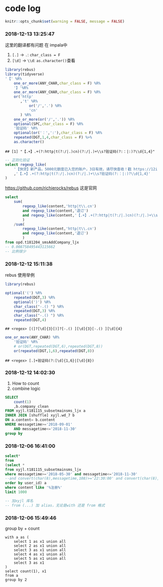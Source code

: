 code log
================

``` r
knitr::opts_chunk$set(warning = FALSE, message = FALSE)
```

### 2018-12-13 13:25:47

这里的翻译都有问题 在 impala中

1.  `[.]` -\> `.`: `char_class = F`
2.  `[\d]` -\> `\\d`: `as.character()`查看

<!-- end list -->

``` r
library(rebus)
library(tidyverse)
'【' %R%
    one_or_more(ANY_CHAR,char_class = F) %R%
    '】'%R%
    one_or_more(ANY_CHAR,char_class = F) %R%
    or('http'
       ,'t' %R% 
           or('/','.') %R% 
           'cn'
       ) %R%
    one_or_more(or('/','.')) %R%
    optional(SPC,char_class = F) %R%
    '验证码' %R%
    optional(or('：',':'),char_class = F) %R%
    repeated(DGT,1,4,char_class = F) %>% 
    as.character()
```

    ## [1] "【.+】.+(?:http|t(?:/|.)cn)(?:/|.)+\\s?验证码(?:：|:)?\\d{1,4}"

``` sql
-- 正则化验证
select regexp_like(
    '【快贷】新产品，5000元额度已入您的账户，3日有效，请尽快查收！戳 https://12i.cn/GdEnsq 验证码：1退订回T'
    ,'【.+】.+(?:http|t(?:/|.)cn)(?:/|.)+\\s?验证码(?:：|:)?\\d{1,4}'
)
```

<https://github.com/richierocks/rebus> 这是官网

``` sql
select 
    sum(
        regexp_like(content,'http|t\\.cn') 
        and regexp_like(content,'退订') 
        and regexp_like(content,'【.+】.+(?:http|t(?:/|.)cn)(?:/|.)+\\s?验证码(?:：|:)?\\d{1,4}')
        )
    /sum(
        regexp_like(content,'http|t\\.cn') 
        and regexp_like(content,'退订')
        )
from opd.t181204_smsAddCompany_ljx
-- 0.008758495443115662
-- 比例很少
```

### 2018-12-12 15:11:38

rebus 使用举例

``` r
library(rebus)
```

``` r
optional('(') %R%
    repeated(DGT,3) %R%
    optional(')') %R%
    char_class("-.() ") %R%
    repeated(DGT,3) %R%
    char_class("-.() ") %R%
    repeated(DGT,4)
```

    ## <regex> [(]?[\d]{3}[)]?[-.() ][\d]{3}[-.() ][\d]{4}

``` r
one_or_more(ANY_CHAR) %R%
    '验证码' %R%
    # or(DGT,repeated(DGT,6),repeated(DGT,8))
    or(repeated(DGT,1,6),repeated(DGT,8))
```

    ## <regex> [.]+验证码(?:[\d]{1,6}|[\d]{8})

### 2018-12-12 14:02:30

1.  How to count
2.  combine logic

<!-- end list -->

``` sql
SELECT 
    count(1)
    ,b.company_clean
FROM xyjl.t181115_subsetmainsms_ljx a
INNER JOIN [shuffle] xyjl.wd_7 b
ON a.content= b.content
WHERE messagetime>='2018-09-01'
    AND messagetime<='2018-11-30'
group by
```

### 2018-12-06 16:41:00

``` sql
select*
from
(select * 
from xyjl.t181115_subsetmainsms_ljx
where messagetime>='2018-05-30' and messagetime<='2018-11-30'
--and convert(char(8),messagetime,108)>='22:30:00' and convert(char(8),messagetime,108)<='23:00:00'
order by user_id) a
where content like '%注册%'
limit 1000

-- 加xyjl 库名
-- from (...) 加 alias，无论是with 还是 from 格式
```

### 2018-12-06 15:49:46

group by + count

``` git
with a as (
    select 1 as x1 union all
    select 2 as x1 union all
    select 3 as x1 union all
    select 4 as x1 union all
    select 5 as x1 union all
    select 3 as x1
)
select count(1), x1
from a
group by 2
```

